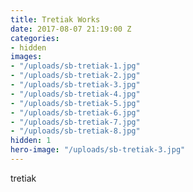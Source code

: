 ```yaml
---
title: Tretiak Works
date: 2017-08-07 21:19:00 Z
categories:
- hidden
images:
- "/uploads/sb-tretiak-1.jpg"
- "/uploads/sb-tretiak-2.jpg"
- "/uploads/sb-tretiak-3.jpg"
- "/uploads/sb-tretiak-4.jpg"
- "/uploads/sb-tretiak-5.jpg"
- "/uploads/sb-tretiak-6.jpg"
- "/uploads/sb-tretiak-7.jpg"
- "/uploads/sb-tretiak-8.jpg"
hidden: 1
hero-image: "/uploads/sb-tretiak-3.jpg"
---
```


tretiak
